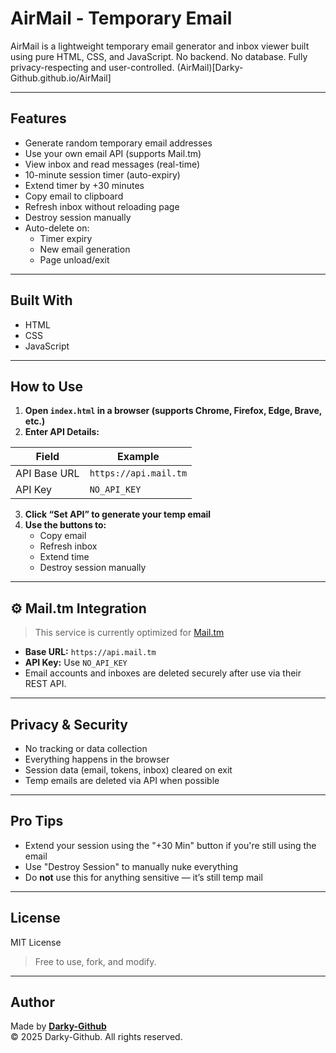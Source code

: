 # AirMail - Temporary Email

AirMail is a lightweight temporary email generator and inbox viewer built using pure HTML, CSS, and JavaScript. No backend. No database. Fully privacy-respecting and user-controlled.
(AirMail)[Darky-Github.github.io/AirMail]

---

## Features

- Generate random temporary email addresses
- Use your own email API (supports Mail.tm)
- View inbox and read messages (real-time)
- 10-minute session timer (auto-expiry)
- Extend timer by +30 minutes
- Copy email to clipboard
- Refresh inbox without reloading page
- Destroy session manually
- Auto-delete on:
  - Timer expiry
  - New email generation
  - Page unload/exit

---

## Built With

- HTML
- CSS
- JavaScript

---

## How to Use

1. **Open `index.html` in a browser (supports Chrome, Firefox, Edge, Brave, etc.)**
2. **Enter API Details:**

| Field         | Example                        |
|---------------|--------------------------------|
| API Base URL  | `https://api.mail.tm`          |
| API Key       | `NO_API_KEY`                   |

3. **Click “Set API” to generate your temp email**
4. **Use the buttons to:**
   - Copy email
   - Refresh inbox
   - Extend time
   - Destroy session manually

---

## ⚙️ Mail.tm Integration

> This service is currently optimized for [Mail.tm](https://docs.mail.tm/)

- **Base URL:** `https://api.mail.tm`
- **API Key:** Use `NO_API_KEY`
- Email accounts and inboxes are deleted securely after use via their REST API.

---

## Privacy & Security

- No tracking or data collection
- Everything happens in the browser
- Session data (email, tokens, inbox) cleared on exit
- Temp emails are deleted via API when possible

---

## Pro Tips

- Extend your session using the "+30 Min" button if you're still using the email
- Use "Destroy Session" to manually nuke everything
- Do **not** use this for anything sensitive — it’s still temp mail

---

## License

MIT License

> Free to use, fork, and modify.

---

## Author

Made by **[Darky-Github](https://github.com/Darky-Github)**  
© 2025 Darky-Github. All rights reserved.
